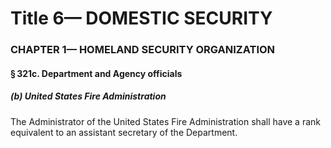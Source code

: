 
# Title 6— DOMESTIC SECURITY
### CHAPTER 1— HOMELAND SECURITY ORGANIZATION
#### § 321c. Department and Agency officials
##### (b) United States Fire Administration

The Administrator of the United States Fire Administration shall have a rank equivalent to an assistant secretary of the Department.
